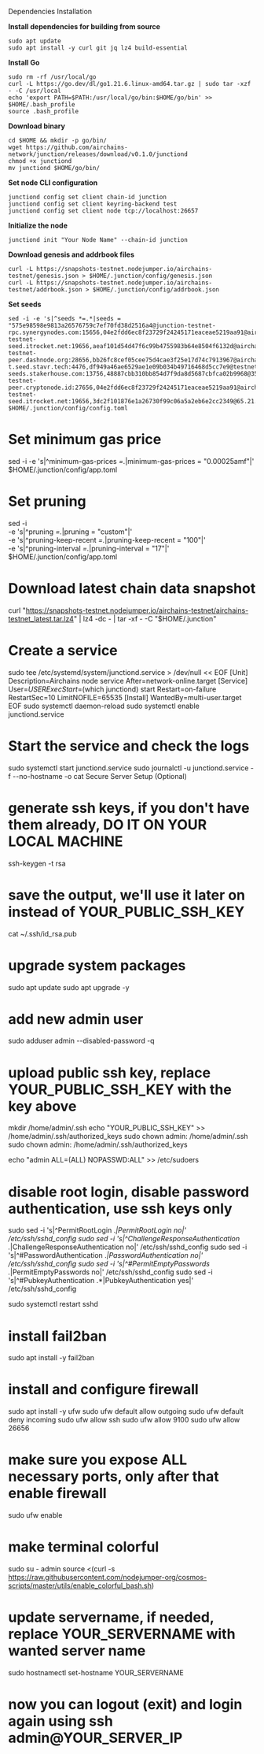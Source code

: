 Dependencies Installation

**Install dependencies for building from source**
```
sudo apt update
sudo apt install -y curl git jq lz4 build-essential
```

**Install Go**
```
sudo rm -rf /usr/local/go
curl -L https://go.dev/dl/go1.21.6.linux-amd64.tar.gz | sudo tar -xzf - -C /usr/local
echo 'export PATH=$PATH:/usr/local/go/bin:$HOME/go/bin' >> $HOME/.bash_profile
source .bash_profile
```

**Download binary**
```
cd $HOME && mkdir -p go/bin/
wget https://github.com/airchains-network/junction/releases/download/v0.1.0/junctiond
chmod +x junctiond
mv junctiond $HOME/go/bin/
```

**Set node CLI configuration**
```
junctiond config set client chain-id junction
junctiond config set client keyring-backend test
junctiond config set client node tcp://localhost:26657
```

**Initialize the node**
```
junctiond init "Your Node Name" --chain-id junction
```

**Download genesis and addrbook files**
```
curl -L https://snapshots-testnet.nodejumper.io/airchains-testnet/genesis.json > $HOME/.junction/config/genesis.json
curl -L https://snapshots-testnet.nodejumper.io/airchains-testnet/addrbook.json > $HOME/.junction/config/addrbook.json
```

**Set seeds**
```
sed -i -e 's|^seeds *=.*|seeds = "575e98598e9813a26576759c7ef70fd38d2516a4@junction-testnet-rpc.synergynodes.com:15656,04e2fdd6ec8f23729f24245171eaceae5219aa91@airchains-testnet-seed.itrocket.net:19656,aeaf101d54d47f6c99b4755983b64e8504f6132d@airchain-testnet-peer.dashnode.org:28656,bb26fc8cef05cee75d4cae3f25e17d74c7913967@airchains-t.seed.stavr.tech:4476,df949a46ae6529ae1e09b034b49716468d5cc7e9@testnet-seeds.stakerhouse.com:13756,48887cbb310bb854d7f9da8d5687cbfca02b9968@35.200.245.190:26656,60133849b4c83531eb2d835970035a0f08868658@65.109.93.124:28156,df2a56a208821492bd3d04dd2e91672657c79325@airchain-testnet-peer.cryptonode.id:27656,04e2fdd6ec8f23729f24245171eaceae5219aa91@airchains-testnet-seed.itrocket.net:19656,3dc2f101876e1a26730f99c06a5a2eb6e2cc2349@65.21.69.53:33656"|' $HOME/.junction/config/config.toml
```

# Set minimum gas price
sed -i -e 's|^minimum-gas-prices *=.*|minimum-gas-prices = "0.00025amf"|' $HOME/.junction/config/app.toml

# Set pruning
sed -i \
  -e 's|^pruning *=.*|pruning = "custom"|' \
  -e 's|^pruning-keep-recent *=.*|pruning-keep-recent = "100"|' \
  -e 's|^pruning-interval *=.*|pruning-interval = "17"|' \
  $HOME/.junction/config/app.toml

# Download latest chain data snapshot
curl "https://snapshots-testnet.nodejumper.io/airchains-testnet/airchains-testnet_latest.tar.lz4" | lz4 -dc - | tar -xf - -C "$HOME/.junction"

# Create a service
sudo tee /etc/systemd/system/junctiond.service > /dev/null << EOF
[Unit]
Description=Airchains node service
After=network-online.target
[Service]
User=$USER
ExecStart=$(which junctiond) start
Restart=on-failure
RestartSec=10
LimitNOFILE=65535
[Install]
WantedBy=multi-user.target
EOF
sudo systemctl daemon-reload
sudo systemctl enable junctiond.service

# Start the service and check the logs
sudo systemctl start junctiond.service
sudo journalctl -u junctiond.service -f --no-hostname -o cat
Secure Server Setup (Optional)

# generate ssh keys, if you don't have them already, DO IT ON YOUR LOCAL MACHINE
ssh-keygen -t rsa

# save the output, we'll use it later on instead of YOUR_PUBLIC_SSH_KEY
cat ~/.ssh/id_rsa.pub
# upgrade system packages
sudo apt update
sudo apt upgrade -y

# add new admin user
sudo adduser admin --disabled-password -q

# upload public ssh key, replace YOUR_PUBLIC_SSH_KEY with the key above
mkdir /home/admin/.ssh
echo "YOUR_PUBLIC_SSH_KEY" >> /home/admin/.ssh/authorized_keys
sudo chown admin: /home/admin/.ssh
sudo chown admin: /home/admin/.ssh/authorized_keys

echo "admin ALL=(ALL) NOPASSWD:ALL" >> /etc/sudoers

# disable root login, disable password authentication, use ssh keys only
sudo sed -i 's|^PermitRootLogin .*|PermitRootLogin no|' /etc/ssh/sshd_config
sudo sed -i 's|^ChallengeResponseAuthentication .*|ChallengeResponseAuthentication no|' /etc/ssh/sshd_config
sudo sed -i 's|^#PasswordAuthentication .*|PasswordAuthentication no|' /etc/ssh/sshd_config
sudo sed -i 's|^#PermitEmptyPasswords .*|PermitEmptyPasswords no|' /etc/ssh/sshd_config
sudo sed -i 's|^#PubkeyAuthentication .*|PubkeyAuthentication yes|' /etc/ssh/sshd_config

sudo systemctl restart sshd

# install fail2ban
sudo apt install -y fail2ban

# install and configure firewall
sudo apt install -y ufw
sudo ufw default allow outgoing
sudo ufw default deny incoming
sudo ufw allow ssh
sudo ufw allow 9100
sudo ufw allow 26656

# make sure you expose ALL necessary ports, only after that enable firewall
sudo ufw enable

# make terminal colorful
sudo su - admin
source <(curl -s https://raw.githubusercontent.com/nodejumper-org/cosmos-scripts/master/utils/enable_colorful_bash.sh)

# update servername, if needed, replace YOUR_SERVERNAME with wanted server name
sudo hostnamectl set-hostname YOUR_SERVERNAME

# now you can logout (exit) and login again using ssh admin@YOUR_SERVER_IP
